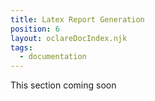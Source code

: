```yaml
---
title: Latex Report Generation
position: 6
layout: oclareDocIndex.njk
tags:
  - documentation
---
```

This section coming soon